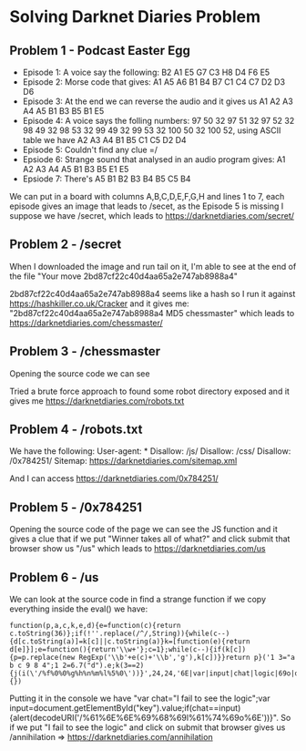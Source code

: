 # Solving Darknet Diaries Problem

## Problem 1 - Podcast Easter Egg

* Episode 1: A voice say the following: B2 A1 E5 G7 C3 H8 D4 F6 E5
* Episode 2: Morse code that gives: A1 A5 A6 B1 B4 B7 C1 C4 C7 D2 D3 D6
* Episode 3: At the end we can reverse the audio and it gives us A1 A2 A3 A4 A5 B1 B3 B5 B1 E5
* Episode 4: A voice says the folling numbers: 97 50 32 97 51 32 97 52 32 98 49 32 98 53 32 99 49 32 99 53 32 100 50 32 100 52, using ASCII table we have A2 A3 A4 B1 B5 C1 C5 D2 D4
* Episode 5: Couldn't find any clue =/
* Epsiode 6: Strange sound that analysed in an audio program gives: A1 A2 A3 A4 A5 B1 B3 B5 E1 E5 
* Epsiode 7: There's A5 B1 B2 B3 B4 B5 C5 B4 

We can put in a board with columns A,B,C,D,E,F,G,H and lines 1 to 7, each episode gives an image that leads to /secet, as the Episode 5 is missing I suppose we have /secret, which leads to https://darknetdiaries.com/secret/


## Problem 2 - /secret

When I downloaded the image and run tail on it, I'm able to see at the end of the file "Your move 2bd87cf22c40d4aa65a2e747ab8988a4"

2bd87cf22c40d4aa65a2e747ab8988a4 seems like a hash so I run it against  https://hashkiller.co.uk/Cracker and it gives me:
"2bd87cf22c40d4aa65a2e747ab8988a4 MD5 chessmaster" which leads to https://darknetdiaries.com/chessmaster/

## Problem 3 - /chessmaster

Opening the source code we can see
<!-- The only way to patch a vulnerability is by exposing it first. How do I know you aren't a robot or anything? -->
Tried a brute force approach to found some robot directory exposed and it gives me https://darknetdiaries.com/robots.txt


## Problem 4 - /robots.txt

We have the following:
User-agent: *
Disallow: /js/
Disallow: /css/
Disallow: /0x784251/
Sitemap: https://darknetdiaries.com/sitemap.xml

And I can access https://darknetdiaries.com/0x784251/

## Problem 5 - /0x784251

Opening the source code of the page we can see the JS function and it gives a clue that if we put "Winner takes all of what?" and click submit that browser show us "/us" which leads to https://darknetdiaries.com/us


## Problem 6 - /us

We can look at the source code in find a strange function if we copy everything inside the eval() we have:

```
function(p,a,c,k,e,d){e=function(c){return c.toString(36)};if(!''.replace(/^/,String)){while(c--){d[c.toString(a)]=k[c]||c.toString(a)}k=[function(e){return d[e]}];e=function(){return'\\w+'};c=1};while(c--){if(k[c]){p=p.replace(new RegExp('\\b'+e(c)+'\\b','g'),k[c])}}return p}('1 3="a b c 9 8 4";1 2=6.7("d").e;k(3==2){j(i(\'/%f%0%0%g%h%n%m%l%5%0\'))}',24,24,'6E|var|input|chat|logic|69o|document|getElementById|the|see|I|fail|to|key|value|61|69|68|decodeURI|alert|if|74|61|69l'.split('|'),0,{})
```

Putting it in the console we have "var chat="I fail to see the logic";var input=document.getElementById("key").value;if(chat==input){alert(decodeURI('/%61%6E%6E%69%68%69l%61%74%69o%6E'))}". So if we put "I fail to see the logic" and click on submit that browser gives us /annihilation => https://darknetdiaries.com/annihilation


